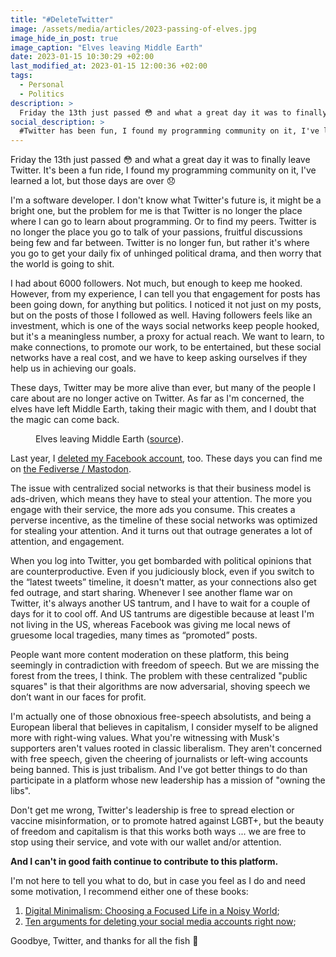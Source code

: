 ```yaml
---
title: "#DeleteTwitter"
image: /assets/media/articles/2023-passing-of-elves.jpg
image_hide_in_post: true
image_caption: "Elves leaving Middle Earth"
date: 2023-01-15 10:30:29 +02:00
last_modified_at: 2023-01-15 12:00:36 +02:00
tags:
  - Personal
  - Politics
description: >
  Friday the 13th just passed 😳 and what a great day it was to finally leave Twitter. It's been a fun ride, I found my programming community on it, I've learned a lot, but those days are over 😞
social_description: >
  #Twitter has been fun, I found my programming community on it, I've learned a lot, but those days are over.
---
```


<p class="intro" markdown=1>
  Friday the 13th just passed 😳 and what a great day it was to finally leave Twitter. It's been a fun ride, I found my programming community on it, I've learned a lot, but those days are over 😞
</p>

I'm a software developer. I don't know what Twitter's future is, it might be a bright one, but the problem for me is that Twitter is no longer the place where I can go to learn about programming. Or to find my peers. Twitter is no longer the place you go to talk of your passions, fruitful discussions being few and far between. Twitter is no longer fun, but rather it's where you go to get your daily fix of unhinged political drama, and then worry that the world is going to shit.

I had about 6000 followers. Not much, but enough to keep me hooked. However, from my experience, I can tell you that engagement for posts has been going down, for anything but politics. I noticed it not just on my posts, but on the posts of those I followed as well. Having followers feels like an investment, which is one of the ways social networks keep people hooked, but it's a meaningless number, a proxy for actual reach. We want to learn, to make connections, to promote our work, to be entertained, but these social networks have a real cost, and we have to keep asking ourselves if they help us in achieving our goals.

These days, Twitter may be more alive than ever, but many of the people I care about are no longer active on Twitter. As far as I'm concerned, the elves have left Middle Earth, taking their magic with them, and I doubt that the magic can come back.

<figure>
  <img src="{% link assets/media/articles/2023-passing-of-elves.jpg %}" alt="" />
  <figcaption>
    Elves leaving Middle Earth (<a href="https://www.deviantart.com/aelinlaerfineart/art/The-Passing-of-the-elves-royal-procession-482093777">source</a>).
  </figcaption>
</figure>

Last year, I [deleted my Facebook account](./2022-09-12-delete-facebook.md), too. These days you can find me on [the Fediverse / Mastodon](https://social.alexn.org/@alexelcu).

The issue with centralized social networks is that their business model is ads-driven, which means they have to steal your attention. The more you engage with their service, the more ads you consume. This creates a perverse incentive, as the timeline of these social networks was optimized for stealing your attention. And it turns out that outrage generates a lot of attention, and engagement.

When you log into Twitter, you get bombarded with political opinions that are counterproductive. Even if you judiciously block, even if you switch to the “latest tweets” timeline, it doesn't matter, as your connections also get fed outrage, and start sharing. Whenever I see another flame war on Twitter, it's always another US tantrum, and I have to wait for a couple of days for it to cool off. And US tantrums are digestible because at least I'm not living in the US, whereas Facebook was giving me local news of gruesome local tragedies, many times as “promoted” posts.

People want more content moderation on these platform, this being seemingly in contradiction with freedom of speech. But we are missing the forest from the trees, I think. The problem with these centralized "public squares" is that their algorithms are now adversarial, shoving speech we don’t want in our faces for profit.

I'm actually one of those obnoxious free-speech absolutists, and being a European liberal that believes in capitalism, I consider myself to be aligned more with right-wing values. What you're witnessing with Musk's supporters aren't values rooted in classic liberalism. They aren't concerned with free speech, given the cheering of journalists or left-wing accounts being banned. This is just tribalism. And I've got better things to do than participate in a platform whose new leadership has a mission of "owning the libs".

Don't get me wrong, Twitter's leadership is free to spread election or vaccine misinformation, or to promote hatred against LGBT+, but the beauty of freedom and capitalism is that this works both ways ... we are free to stop using their service, and vote with our wallet and/or attention.

**And I can't in good faith continue to contribute to this platform.**

I'm not here to tell you what to do, but in case you feel as I do and need some motivation, I recommend either one of these books:

1. [Digital Minimalism: Choosing a Focused Life in a Noisy World](https://www.goodreads.com/book/show/40672036-digital-minimalism);
2. [Ten arguments for deleting your social media accounts right now](https://www.goodreads.com/book/show/37830765-ten-arguments-for-deleting-your-social-media-accounts-right-now);

Goodbye, Twitter, and thanks for all the fish 👋

